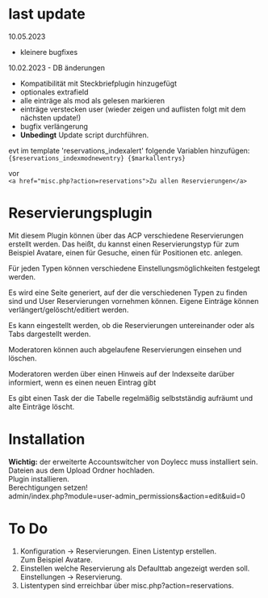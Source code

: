 # last update       
10.05.2023      
- kleinere bugfixes
                
10.02.2023 - DB änderungen
- Kompatibilität mit Steckbriefplugin hinzugefügt
- optionales extrafield 
- alle einträge als mod als gelesen markieren
- einträge verstecken user (wieder zeigen und auflisten folgt mit dem nächsten update!)
- bugfix verlängerung
- **Unbedingt** Update script durchführen.
        
evt im template 'reservations_indexalert'  folgende Variablen hinzufügen:   
```{$reservations_indexmodnewentry} {$markallentrys} ```
  
  vor   
  ```<a href="misc.php?action=reservations">Zu allen Reservierungen</a>``` 


# Reservierungsplugin

Mit diesem Plugin können über das ACP verschiedene Reservierungen erstellt werden. Das heißt, du kannst einen Reservierungstyp für zum Beispiel Avatare, einen für Gesuche, einen für Positionen etc. anlegen.  

Für jeden Typen können verschiedene Einstellungsmöglichkeiten festgelegt werden.  

Es wird eine Seite generiert, auf der die verschiedenen Typen zu finden sind und User Reservierungen vornehmen können. Eigene Einträge können verlängert/gelöscht/editiert werden.  

Es kann eingestellt werden, ob die Reservierungen untereinander oder als Tabs dargestellt werden.

Moderatoren können auch abgelaufene Reservierungen einsehen und löschen.  

Moderatoren werden über einen Hinweis auf der Indexseite darüber informiert, wenn es einen neuen Eintrag gibt

Es gibt einen Task der die Tabelle regelmäßig selbstständig aufräumt und alte Einträge löscht.  


# Installation
**Wichtig:** der erweiterte Accountswitcher von Doylecc muss installiert sein.      
Dateien aus dem Upload Ordner hochladen.       
Plugin installieren.        
Berechtigungen setzen!      
admin/index.php?module=user-admin_permissions&action=edit&uid=0         

# To Do
1. Konfiguration -> Reservierungen. 
    Einen Listentyp erstellen.  
    Zum Beispiel Avatare. 
2. Einstellen welche Reservierung als Defaulttab angezeigt werden soll. 
    Einstellungen -> Reservierung. 
3. Listentypen sind erreichbar über misc.php?action=reservations.  

